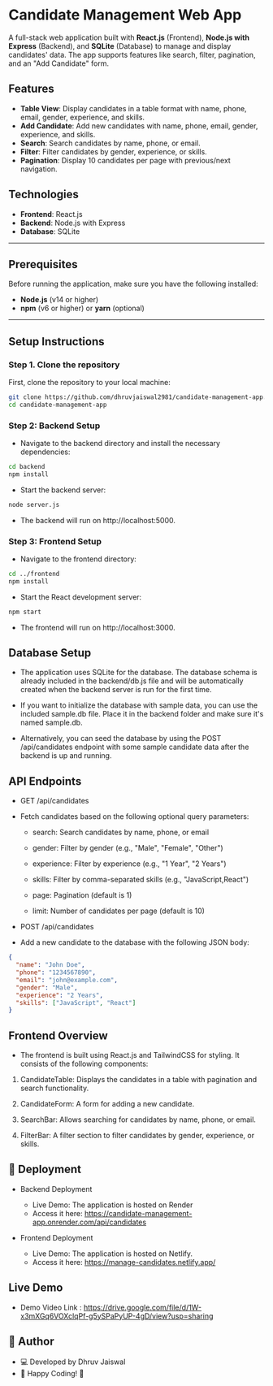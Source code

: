 # Candidate Management Web App

A full-stack web application built with **React.js** (Frontend), **Node.js with Express** (Backend), and **SQLite** (Database) to manage and display candidates' data. The app supports features like search, filter, pagination, and an "Add Candidate" form.

## Features

- **Table View**: Display candidates in a table format with name, phone, email, gender, experience, and skills.
- **Add Candidate**: Add new candidates with name, phone, email, gender, experience, and skills.
- **Search**: Search candidates by name, phone, or email.
- **Filter**: Filter candidates by gender, experience, or skills.
- **Pagination**: Display 10 candidates per page with previous/next navigation.
  
## Technologies

- **Frontend**: React.js
- **Backend**: Node.js with Express
- **Database**: SQLite

---

## Prerequisites

Before running the application, make sure you have the following installed:

- **Node.js** (v14 or higher)
- **npm** (v6 or higher) or **yarn** (optional)

---

## Setup Instructions

### Step 1. Clone the repository
First, clone the repository to your local machine:

```bash
git clone https://github.com/dhruvjaiswal2981/candidate-management-app.git
cd candidate-management-app
```


### Step 2: Backend Setup

- Navigate to the backend directory and install the necessary dependencies:

```bash
cd backend
npm install
```

- Start the backend server:

```bash
node server.js
```

- The backend will run on http://localhost:5000.

### Step 3: Frontend Setup

- Navigate to the frontend directory:

```bash
cd ../frontend
npm install
```

- Start the React development server:

```bash
npm start
```

- The frontend will run on http://localhost:3000.

## Database Setup

- The application uses SQLite for the database. The database schema is already included in the backend/db.js file and will be automatically created when the backend server is run for the first time.

- If you want to initialize the database with sample data, you can use the included sample.db file. Place it in the backend folder and make sure it's named sample.db.

- Alternatively, you can seed the database by using the POST /api/candidates endpoint with some sample candidate data after the backend is up and running.

## API Endpoints

- GET /api/candidates

- Fetch candidates based on the following optional query parameters:

    - search: Search candidates by name, phone, or email

    - gender: Filter by gender (e.g., "Male", "Female", "Other")

    - experience: Filter by experience (e.g., "1 Year", "2 Years")

    - skills: Filter by comma-separated skills (e.g., "JavaScript,React")

    - page: Pagination (default is 1)

    - limit: Number of candidates per page (default is 10)

- POST /api/candidates

- Add a new candidate to the database with the following JSON body:

```json
{
  "name": "John Doe",
  "phone": "1234567890",
  "email": "john@example.com",
  "gender": "Male",
  "experience": "2 Years",
  "skills": ["JavaScript", "React"]
}
```

## Frontend Overview
- The frontend is built using React.js and TailwindCSS for styling. It consists of the following components:

1. CandidateTable: Displays the candidates in a table with pagination and search functionality.

2. CandidateForm: A form for adding a new candidate.

3. SearchBar: Allows searching for candidates by name, phone, or email.

4. FilterBar: A filter section to filter candidates by gender, experience, or skills.

## 🚀 Deployment

- Backend Deployment

    - Live Demo: The application is hosted on Render
    - Access it here: https://candidate-management-app.onrender.com/api/candidates

- Frontend Deployment

    - Live Demo: The application is hosted on Netlify.
    - Access it here: https://manage-candidates.netlify.app/

## Live Demo

- Demo Video Link : https://drive.google.com/file/d/1W-x3mXGq6VOXclqPf-g5ySPaPyUP-4gD/view?usp=sharing

## 📌 Author

- 💻 Developed by Dhruv Jaiswal
- 🚀 Happy Coding! 🎉